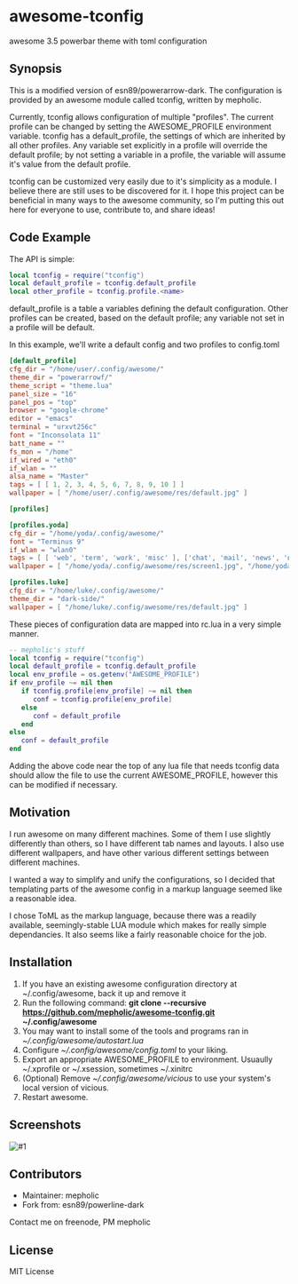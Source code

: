 # awesome-tconfig
awesome 3.5 powerbar theme with toml configuration

## Synopsis

This is a modified version of esn89/powerarrow-dark. 
The configuration is provided by an awesome module called tconfig, written by mepholic.

Currently, tconfig allows configuration of multiple "profiles". 
The current profile can be changed by setting the AWESOME_PROFILE environment variable. 
tconfig has a default_profile, the settings of which are inherited by all other profiles. 
Any variable set explicitly in a profile will override the default profile; 
by not setting a variable in a profile, the variable will assume it's value from the default profile.

tconfig can be customized very easily due to it's simplicity as a module. 
I believe there are still uses to be discovered for it. 
I hope this project can be beneficial in many ways to the awesome community, 
so I'm putting this out here for everyone to use, contribute to, and share ideas!

## Code Example

The API is simple:

```lua
local tconfig = require("tconfig")
local default_profile = tconfig.default_profile
local other_profile = tconfig.profile.<name>
```

default_profile is a table a variables defining the default configuration.
Other profiles can be created, based on the default profile; any variable not set in a profile will be default.

In this example, we'll write a default config and two profiles to config.toml

```toml
[default_profile]
cfg_dir = "/home/user/.config/awesome/"
theme_dir = "powerarrowf/"
theme_script = "theme.lua"
panel_size = "16"
panel_pos = "top"
browser = "google-chrome"
editor = "emacs"
terminal = "urxvt256c"
font = "Inconsolata 11"
batt_name = ""
fs_mon = "/home"
if_wired = "eth0"
if_wlan = ""
alsa_name = "Master"
tags = [ [ 1, 2, 3, 4, 5, 6, 7, 8, 9, 10 ] ]
wallpaper = [ "/home/user/.config/awesome/res/default.jpg" ]

[profiles]

[profiles.yoda]
cfg_dir = "/home/yoda/.config/awesome/"
font = "Terminus 9"
if_wlan = "wlan0"
tags = [ [ 'web', 'term', 'work', 'misc' ], ['chat', 'mail', 'news', 'notes'] ]
wallpaper = [ "/home/yoda/.config/awesome/res/screen1.jpg", "/home/yoda/.config/awesome/res/screen2.jpg" ]

[profiles.luke]
cfg_dir = "/home/luke/.config/awesome/"
theme_dir = "dark-side/"
wallpaper = [ "/home/luke/.config/awesome/res/default.jpg" ]
```

These pieces of configuration data are mapped into rc.lua in a very simple manner.

```lua
-- mepholic's stuff
local tconfig = require("tconfig")
local default_profile = tconfig.default_profile
local env_profile = os.getenv("AWESOME_PROFILE")
if env_profile ~= nil then
   if tconfig.profile[env_profile] ~= nil then
      conf = tconfig.profile[env_profile]
   else
      conf = default_profile
   end
else
   conf = default_profile
end
```

Adding the above code near the top of any lua file that needs tconfig data should allow the file to use the current AWESOME_PROFILE, however this can be modified if necessary.

## Motivation

I run awesome on many different machines. Some of them I use slightly differently than others, so I have different tab names and layouts. I also use different wallpapers, and have other various different settings between different machines.

I wanted a way to simplify and unify the configurations, so I decided that templating parts of the awesome config in a markup language seemed like a reasonable idea.

I chose ToML as the markup language, because there was a readily available, seemingly-stable LUA module which makes for really simple dependancies. It also seems like a fairly reasonable choice for the job.

## Installation

1. If you have an existing awesome configuration directory at ~/.config/awesome, back it up and remove it
2. Run the following command: __git clone --recursive https://github.com/mepholic/awesome-tconfig.git ~/.config/awesome__
3. You may want to install some of the tools and programs ran in *~/.config/awesome/autostart.lua*
4. Configure *~/.config/awesome/config.toml* to your liking.
5. Export an appropriate AWESOME_PROFILE to environment. Usuaully ~/.xprofile or ~/.xsession, sometimes ~/.xinitrc
6. (Optional) Remove *~/.config/awesome/vicious* to use your system's local version of vicious.
7. Restart awesome.

## Screenshots
![#1](https://raw.githubusercontent.com/mepholic/awesome-tconfig/master/screenshots/Awesome35_powerarrow_mod-1.png)

## Contributors

  + Maintainer: mepholic
  + Fork from: esn89/powerline-dark

Contact me on freenode, PM mepholic

## License

MIT License
